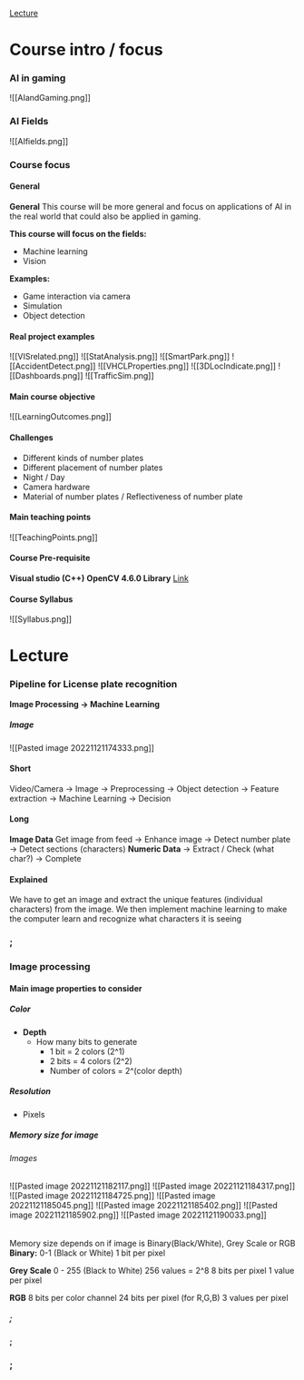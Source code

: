 [Lecture](https://changemakereducation-my.sharepoint.com/personal/susanna_tegnevall_cmeducations_se/_layouts/15/stream.aspx?id=%2Fpersonal%2Fsusanna%5Ftegnevall%5Fcmeducations%5Fse%2FDocuments%2FInspelningar%2FAI%2F10%20Oct%20%2D%20Lecture%20Homam%20Mokayed%2D20221010%5F170047%2DMeeting%20Recording%2Emp4&nav=%7B%22playbackOptions%22%3A%7B%22startTimeInSeconds%22%3A1%2E278183%7D%7D)

# Course intro / focus
### AI in gaming
![[AIandGaming.png]]

### AI Fields
![[AIfields.png]]

### Course focus
#### General
**General**
This course will be more general and focus on applications of AI in the real world that could also be applied in gaming.

**This course will focus on the fields:**
- Machine learning
- Vision

**Examples:** 
- Game interaction via camera
- Simulation
- Object detection

#### Real project examples
![[VISrelated.png]]
![[StatAnalysis.png]]
![[SmartPark.png]]
![[AccidentDetect.png]]
![[VHCLProperties.png]]
![[3DLocIndicate.png]]
![[Dashboards.png]]
![[TrafficSim.png]]

#### Main course objective
![[LearningOutcomes.png]]
#### Challenges
- Different kinds of number plates
- Different placement of number plates
- Night / Day
- Camera hardware
- Material of number plates / Reflectiveness of number plate

#### Main teaching points
![[TeachingPoints.png]]

#### Course Pre-requisite
**Visual studio (C++)**
**OpenCV 4.6.0 Library** [Link](https://opencv.org/releases/)

#### Course Syllabus
![[Syllabus.png]]



# Lecture
### Pipeline for License plate recognition
**Image Processing -> Machine Learning**
##### Image
![[Pasted image 20221121174333.png]]
#### Short
Video/Camera -> Image -> Preprocessing -> Object detection -> Feature extraction -> 
Machine Learning -> Decision

#### Long
**Image Data**
Get image from feed -> Enhance image -> Detect number plate -> Detect sections (characters) 
**Numeric Data**
-> Extract / Check (what char?) -> Complete

#### Explained
We have to get an image and extract the unique features (individual characters) from the image. We then implement machine learning to make the computer learn and recognize what characters it is seeing 

### ;
### Image processing

#### Main image properties to consider
##### Color
- **Depth**
	- How many bits to generate
		- 1 bit = 2 colors (2^1)
		- 2 bits = 4  colors (2^2)
		- Number of colors = 2^(color depth)
##### Resolution
- Pixels

##### Memory size for image
###### Images
![[Pasted image 20221121182117.png]]
![[Pasted image 20221121184317.png]]
![[Pasted image 20221121184725.png]]
![[Pasted image 20221121185045.png]]
![[Pasted image 20221121185402.png]]
![[Pasted image 20221121185902.png]]
![[Pasted image 20221121190033.png]]


###### 
Memory size depends on if image is Binary(Black/White), Grey Scale or RGB
**Binary:**
0-1 (Black or White)
1 bit per pixel

**Grey Scale**
0 - 255 (Black to White)
256 values = 2^8
8 bits per pixel
1 value per pixel

**RGB**
8 bits per color channel
24 bits per pixel (for R,G,B)
3 values per pixel

##### ;
#### ;
### ;






